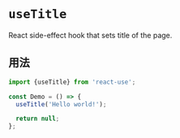 # `useTitle`

React side-effect hook that sets title of the page.


## 用法

```jsx
import {useTitle} from 'react-use';

const Demo = () => {
  useTitle('Hello world!');

  return null;
};
```
